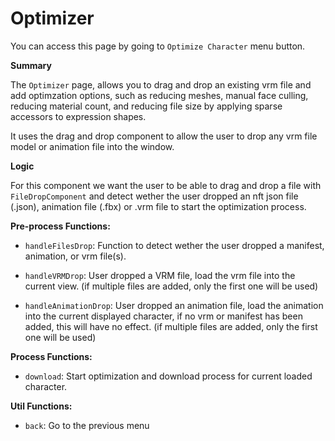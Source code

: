 # Optimizer

You can access this page by going to `Optimize Character` menu button.

**Summary**

The `Optimizer` page, allows you to drag and drop an existing vrm file and add optimzation options, such as reducing meshes, manual face culling, reducing material count, and reducing file size by applying sparse accessors to expression shapes.

It uses the drag and drop component to allow the user to drop any vrm file model or animation file into the window.

**Logic**

For this component we want the user to be able to drag and drop a file with `FileDropComponent` and detect wether the user dropped an nft json file (.json), animation file (.fbx) or .vrm file to start the optimization process.

**Pre-process Functions:**

- `handleFilesDrop`: Function to detect wether the user dropped a manifest, animation, or vrm file(s).

- `handleVRMDrop`: User dropped a VRM file, load the vrm file into the current view. (if multiple files are added, only the first one will be used)

- `handleAnimationDrop`: User dropped an animation file, load the animation into the current displayed character, if no vrm or manifest has been added, this will have no effect. (if multiple files are added, only the first one will be used)

**Process Functions:**

- `download`: Start optimization and download process for current loaded character.

**Util Functions:**

- `back`: Go to the previous menu 
